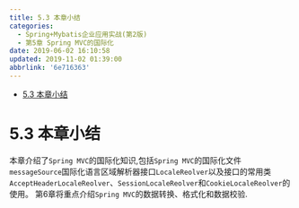 ```yaml
---
title: 5.3 本章小结
categories: 
  - Spring+Mybatis企业应用实战(第2版)
  - 第5章 Spring MVC的国际化
date: 2019-06-02 16:10:58
updated: 2019-11-02 01:39:00
abbrlink: '6e716363'
---
```

- [5.3 本章小结](/ReadingNotes/6e716363/#5-3-本章小结)

<!--more-->
<script src="https://cdn.bootcss.com/jquery/3.4.0/jquery.slim.min.js"></script>
<script>$(document).ready(function () {$(".post-body > ul:nth-child(1)").hide();});</script>

<!--end-->
# 5.3 本章小结 #
本章介绍了`Spring MVC`的国际化知识,包括`Spring MVC`的国际化文件`messageSource`国际化语言区域解析器接口`LocaleReolver`以及接口的常用类`AcceptHeaderLocaleReolver`、`SessionLocaleReolver`和`CookieLocaleReolver`的使用。
第6章将重点介绍`Spring MVC`的数据转换、格式化和数据校验.
